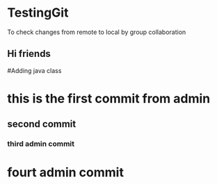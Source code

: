 # TestingGit
To check changes from remote to local by group collaboration

## Hi friends
#Adding java class

# this is the first commit from admin

## second commit

### third admin commit
# fourt admin commit
